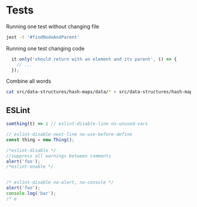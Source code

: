

# Tests

Running one test without changing file

```sh
jest -t '#findNodeAndParent'
```

Running one test changing code

```js
  it.only('should return with an element and its parent', () => {
    // ...
  });
```

Combine all words
```sh
cat src/data-structures/hash-maps/data/* > src/data-structures/hash-maps/data/00-combined.txt
```
## ESLint

```js
somthing(t) => 1 // eslint-disable-line no-unused-vars

// eslint-disable-next-line no-use-before-define
const thing = new Thing();

/*eslint-disable */
//suppress all warnings between comments
alert('foo');
/*eslint-enable */


/* eslint-disable no-alert, no-console */
alert('foo');
console.log('bar');
/* e
